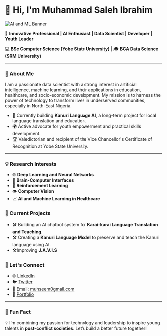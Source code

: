 # 👋 Hi, I'm Muhammad Saleh Ibrahim  

![AI and ML Banner](https://www.altengt.com/images/aiml/aiml_banner.jpg)


🚀 **Innovative Professional | AI Enthusiast | Data Scientist | Developer | Youth Leader**  

💻 **BSc Computer Science (Yobe State University)** | 🎓 **BCA Data Science (SRM University)**  

---

### 🌟 About Me  

I am a passionate data scientist with a strong interest in artificial intelligence, machine learning, and their applications in education, healthcare, and socio-economic development. My mission is to harness the power of technology to transform lives in underserved communities, especially in North-East Nigeria.  

- 🔬 Currently building **Kanuri Language AI**, a long-term project for local language translation and education.  
- 🌍 Active advocate for youth empowerment and practical skills development.  
- 🏆 Valedictorian and recipient of the Vice Chancellor's Certificate of Recognition at Yobe State University.  

---

### 💡 Research Interests  

- 🌐 **Deep Learning and Neural Networks**  
- 🤖 **Brain-Computer Interfaces**  
- 🎯 **Reinforcement Learning**  
- 👁️ **Computer Vision**  
- 📈 **AI and Machine Learning in Healthcare**  

### 🔧 Current Projects  

- 🛠️ Building an AI chatbot system for **Karai-karai Language Translation and Teaching**.  
- 🛠️ Creating a **Kanuri Language Model** to preserve and teach the Kanuri language using AI.  
- 🛠️Improving **J.A.V.I.S**  


### 🤝 Let's Connect  

- 🌐 [LinkedIn]([https://www.linkedin.com/in/muhammadsalehibrahim](https://www.linkedin.com/in/m-s-ibraheem-034836222?utm_source=share&utm_campaign=share_via&utm_content=profile&utm_medium=android_app))  
- 🐦 [Twitter](https://twitter.com/Muhseem01)  
- 📩 Email: [muhseem0gmail.com](mailto:muhseem01@gmail.com)  
- 💼 [Portfolio]([https://your-portfolio-link.com](https://m-s-ibrahim.github.io/PortfolioSite.m-s-ibrahim.github.io/myportfolio/html/index.html#))  

---

### 🌟 Fun Fact  

💡 I’m combining my passion for technology and leadership to inspire young talents in **post-conflict societies**. Let’s build a better future together!  
